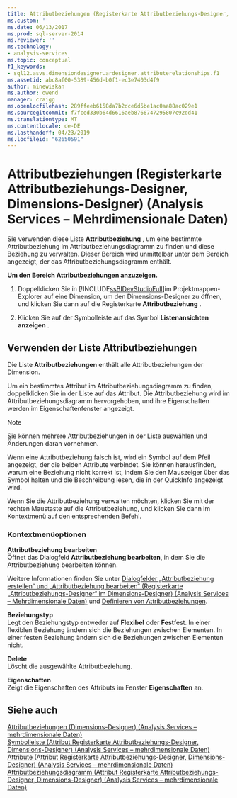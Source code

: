 ```yaml
---
title: Attributbeziehungen (Registerkarte Attributbeziehungs-Designer, Dimensions-Designer) (Analysis Services – mehrdimensionale Daten) | Microsoft-Dokumentation
ms.custom: ''
ms.date: 06/13/2017
ms.prod: sql-server-2014
ms.reviewer: ''
ms.technology:
- analysis-services
ms.topic: conceptual
f1_keywords:
- sql12.asvs.dimensiondesigner.ardesigner.attributerelationships.f1
ms.assetid: abc8af00-5389-456d-b0f1-ec3e7403d4f9
author: minewiskan
ms.author: owend
manager: craigg
ms.openlocfilehash: 289ffeeb6158da7b2dce6d5be1ac0aa88ac029e1
ms.sourcegitcommit: f7fced330b64d6616aeb8766747295807c92dd41
ms.translationtype: MT
ms.contentlocale: de-DE
ms.lasthandoff: 04/23/2019
ms.locfileid: "62650591"
---
```

# <a name="attribute-relationships-attribute-relationship-designer-tab-dimension-designer-analysis-services---multidimensional-data"></a>Attributbeziehungen (Registerkarte Attributbeziehungs-Designer, Dimensions-Designer) (Analysis Services – Mehrdimensionale Daten)
  Sie verwenden diese Liste **Attributbeziehung** , um eine bestimmte Attributbeziehung im Attributbeziehungsdiagramm zu finden und diese Beziehung zu verwalten. Dieser Bereich wird unmittelbar unter dem Bereich angezeigt, der das Attributbeziehungsdiagramm enthält.  
  
 **Um den Bereich Attributbeziehungen anzuzeigen.**  
  
1.  Doppelklicken Sie in [!INCLUDE[ssBIDevStudioFull](../includes/ssbidevstudiofull-md.md)]im Projektmappen-Explorer auf eine Dimension, um den Dimensions-Designer zu öffnen, und klicken Sie dann auf die Registerkarte **Attributbeziehung** .  
  
2.  Klicken Sie auf der Symbolleiste auf das Symbol **Listenansichten anzeigen** .  
  
## <a name="using-the-attribute-relationships-list"></a>Verwenden der Liste Attributbeziehungen  
 Die Liste **Attributbeziehungen** enthält alle Attributbeziehungen der Dimension.  
  
 Um ein bestimmtes Attribut im Attributbeziehungsdiagramm zu finden, doppelklicken Sie in der Liste auf das Attribut. Die Attributbeziehung wird im Attributbeziehungsdiagramm hervorgehoben, und ihre Eigenschaften werden im Eigenschaftenfenster angezeigt.  
  
> [!NOTE]  
>  Sie können mehrere Attributbeziehungen in der Liste auswählen und Änderungen daran vornehmen.  
  
 Wenn eine Attributbeziehung falsch ist, wird ein Symbol auf dem Pfeil angezeigt, der die beiden Attribute verbindet. Sie können herausfinden, warum eine Beziehung nicht korrekt ist, indem Sie den Mauszeiger über das Symbol halten und die Beschreibung lesen, die in der QuickInfo angezeigt wird.  
  
 Wenn Sie die Attributbeziehung verwalten möchten, klicken Sie mit der rechten Maustaste auf die Attributbeziehung, und klicken Sie dann im Kontextmenü auf den entsprechenden Befehl.  
  
### <a name="shortcut-menu-options"></a>Kontextmenüoptionen  
 **Attributbeziehung bearbeiten**  
 Öffnet das Dialogfeld **Attributbeziehung bearbeiten**, in dem Sie die Attributbeziehung bearbeiten können.  
  
 Weitere Informationen finden Sie unter [Dialogfelder „Attributbeziehung erstellen“ und „Attributbeziehung bearbeiten“ &#40;Registerkarte „Attributbeziehungs-Designer“ im Dimensions-Designer&#41; &#40;Analysis Services – Mehrdimensionale Daten&#41;](create-edit-attribute-relationships-dialog-boxes-analysis-services-multidimensional-data.md) und [Definieren von Attributbeziehungen](multidimensional-models/attribute-relationships-define.md).  
  
 **Beziehungstyp**  
 Legt den Beziehungstyp entweder auf **Flexibel** oder **Fest**fest. In einer flexiblen Beziehung ändern sich die Beziehungen zwischen Elementen. In einer festen Beziehung ändern sich die Beziehungen zwischen Elementen nicht.  
  
 **Delete**  
 Löscht die ausgewählte Attributbeziehung.  
  
 **Eigenschaften**  
 Zeigt die Eigenschaften des Attributs im Fenster **Eigenschaften** an.  
  
## <a name="see-also"></a>Siehe auch  
 [Attributbeziehungen &#40;Dimensions-Designer&#41; &#40;Analysis Services – mehrdimensionale Daten&#41;](attribute-relationships-dimension-designer-analysis-services-multidimensional-data.md)   
 [Symbolleiste &#40;Attribut Registerkarte Attributbeziehungs-Designer, Dimensions-Designer&#41; &#40;Analysis Services – mehrdimensionale Daten&#41;](toolbar-attribute-relationship-dimension-designer-analysis-services-multidimensional-data.md)   
 [Attribute &#40;Attribut Registerkarte Attributbeziehungs-Designer, Dimensions-Designer&#41; &#40;Analysis Services – mehrdimensionale Daten&#41;](attributes-designer-tab-dimension-designer-analysis-services-multidimensional-data.md)   
 [Attributbeziehungsdiagramm &#40;Attribut Registerkarte Attributbeziehungs-Designer, Dimensions-Designer&#41; &#40;Analysis Services – mehrdimensionale Daten&#41;](attribute-relationship-diagram-analysis-services-multidimensional-data.md)  
  
  
